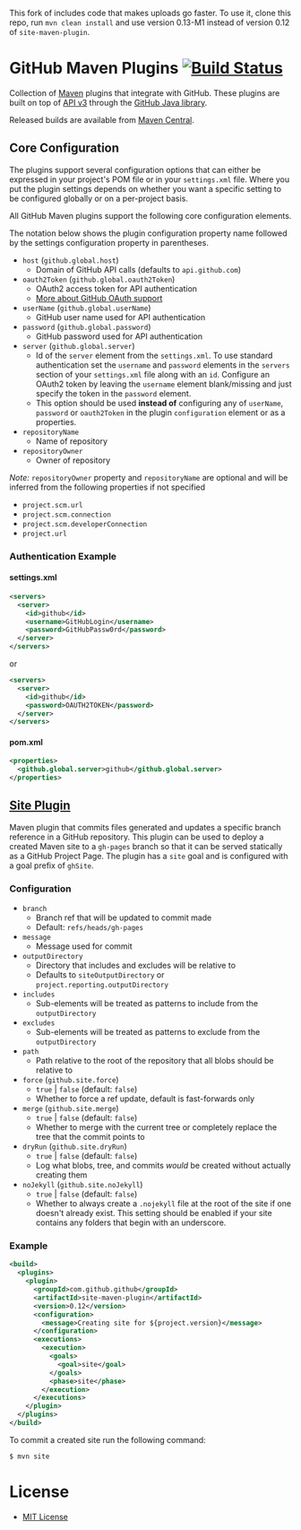 
This fork of includes code that makes uploads go faster. To use it, clone this repo, run `mvn clean install` and use version 0.13-M1 instead of version 0.12 of `site-maven-plugin`.


# GitHub Maven Plugins [![Build Status](https://travis-ci.org/github/maven-plugins.svg)](https://travis-ci.org/github/maven-plugins)

Collection of [Maven](http://maven.apache.org/) plugins that integrate with GitHub.
These plugins are built on top of [API v3](http://developer.github.com/) through the
[GitHub Java library](https://github.com/eclipse/egit-github/tree/master/org.eclipse.egit.github.core).

Released builds are available from [Maven Central](http://search.maven.org/#search%7Cga%7C1%7Ccom.github.github).

## Core Configuration

The plugins support several configuration options that can either be expressed
in your project's POM file or in your `settings.xml` file. Where you put the
plugin settings depends on whether you want a specific setting to be configured
globally or on a per-project basis.

All GitHub Maven plugins support the following core configuration elements.

The notation below shows the plugin configuration property name followed
by the settings configuration property in parentheses.

* `host` (`github.global.host`)
  * Domain of GitHub API calls (defaults to `api.github.com`)
* `oauth2Token` (`github.global.oauth2Token`)
  * OAuth2 access token for API authentication
  * [More about GitHub OAuth support](http://developer.github.com/v3/oauth/)
* `userName` (`github.global.userName`)
  * GitHub user name used for API authentication
* `password` (`github.global.password`)
  * GitHub password used for API authentication
* `server` (`github.global.server`)
  * Id of the `server` element from the `settings.xml`. To use standard authentication
    set  the `username` and `password` elements in the `servers` section of your
    `settings.xml` file along with an `id`. Configure an OAuth2 token by leaving the
    `username` element blank/missing and just specify the token in the `password` element.
  * This option should be used **instead of** configuring any of `userName`, `password`
    or `oauth2Token` in the plugin `configuration` element or as a properties.
* `repositoryName`
  * Name of repository
* `repositoryOwner`
  * Owner of repository

*Note:* `repositoryOwner` property and `repositoryName` are optional and will be
inferred from the following properties if not specified

 * `project.scm.url`
 * `project.scm.connection`
 * `project.scm.developerConnection`
 * `project.url`

### Authentication Example

#### settings.xml

```xml
<servers>
  <server>
    <id>github</id>
    <username>GitHubLogin</username>
    <password>GitHubPassw0rd</password>
  </server>
</servers>
```
or
```xml
<servers>
  <server>
    <id>github</id>
    <password>OAUTH2TOKEN</password>
  </server>
</servers>
```

#### pom.xml

```xml
<properties>
  <github.global.server>github</github.global.server>
</properties>
```

## [Site Plugin](http://github.github.com/maven-plugins/site-plugin)
Maven plugin that commits files generated and updates a specific branch
reference in a GitHub repository.  This plugin can be used to deploy a created
Maven site to a `gh-pages` branch so that it can be served statically as a
GitHub Project Page.  The plugin has a `site` goal and is configured with a goal
prefix of `ghSite`.

### Configuration

* `branch`
  * Branch ref that will be updated to commit made
  * Default: `refs/heads/gh-pages`
* `message`
  * Message used for commit
* `outputDirectory`
  * Directory that includes and excludes will be relative to
  * Defaults to `siteOutputDirectory` or `project.reporting.outputDirectory`
* `includes`
  * Sub-elements will be treated as patterns to include from the
    `outputDirectory`
* `excludes`
  * Sub-elements will be treated as patterns to exclude from the
    `outputDirectory`
* `path`
  * Path relative to the root of the repository that all blobs should be
    relative to
* `force` (`github.site.force`)
  * `true` | `false` (default: `false`)
  * Whether to force a ref update, default is fast-forwards only
* `merge` (`github.site.merge`)
  * `true` | `false` (default: `false`)
  * Whether to merge with the current tree or completely replace the tree that
    the commit points to
* `dryRun` (`github.site.dryRun`)
  * `true` | `false` (default: `false`)
  * Log what blobs, tree, and commits *would* be created without actually
    creating them
* `noJekyll` (`github.site.noJekyll`)
  * `true` | `false` (default: `false`)
  * Whether to always create a `.nojekyll` file at the root of the site if one
    doesn't already exist.  This setting should be enabled if your site contains
    any folders that begin with an underscore.

### Example
```xml
<build>
  <plugins>
    <plugin>
      <groupId>com.github.github</groupId>
      <artifactId>site-maven-plugin</artifactId>
      <version>0.12</version>
      <configuration>
        <message>Creating site for ${project.version}</message>
      </configuration>
      <executions>
        <execution>
          <goals>
            <goal>site</goal>
          </goals>
          <phase>site</phase>
        </execution>
      </executions>
    </plugin>
  </plugins>
</build>
```

To commit a created site run the following command:

`$ mvn site`

# License
* [MIT License](http://www.opensource.org/licenses/mit-license.php)
